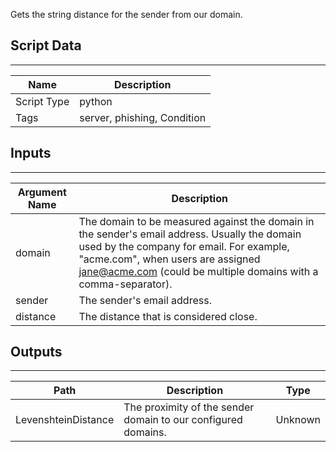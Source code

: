 Gets the string distance for the sender from our domain.

## Script Data

---

| **Name** | **Description** |
| --- | --- |
| Script Type | python |
| Tags | server, phishing, Condition |


## Inputs

---

| **Argument Name** | **Description** |
| --- | --- |
| domain | The domain to be measured against the domain in the sender's email address. Usually the domain used by the company for email. For example, "acme.com", when users are assigned jane@acme.com (could be multiple domains with a comma-separator). |
| sender | The sender's email address. |
| distance | The distance that is considered close. |

## Outputs

---

| **Path** | **Description** | **Type** |
| --- | --- | --- |
| LevenshteinDistance | The proximity of the sender domain to our configured domains. | Unknown |
